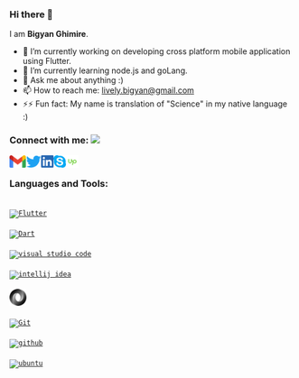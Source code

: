 ### Hi there 👋
I am **Bigyan Ghimire**.

- 🔭 I’m currently working on developing cross platform mobile application using Flutter.
- 🌱 I’m currently learning node.js and goLang.
- 💬 Ask me about anything :)
- 📫 How to reach me: lively.bigyan@gmail.com
- ⚡⚡  Fun fact: My name is translation of "Science" in my native language :)

### Connect with me: <img src="https://media.giphy.com/media/LnQjpWaON8nhr21vNW/giphy.gif" height="32">

[<img align="left" alt="Bigyan | Gmail" height="22px" src="./assets/Gmail.png" />][gmail]
[<img align="left" alt="Bigyan | Twitter" height="22px" src="./assets/Twitter.png" />][twitter]
[<img align="left" alt="Bigyan | LinkedIn" height="22px" src="./assets/LinkedIn.png" />][linkedin]
[<img align="left" alt="Bigyan | Skype" height="22px" src="./assets/Skype.png" />][skype]
[<img align="left" alt="Bigyan | Upwork" height="22px" src="./assets/upwork.png" />][upwork]


</br>


### Languages and Tools:

[<code>
<img alt="Flutter" width="30px" src="https://img.icons8.com/color/48/000000/flutter.png"/>
</code>](https://flutter.dev)
[<code>
<img alt="Dart" width="30px" src="https://img.icons8.com/color/48/000000/dart.png"/>
</code>](https://dart.dev/)
[<code>
<img alt="visual studio code" width="30px" src="https://img.icons8.com/fluent/240/000000/visual-studio-code-2019.png" />
</code>](https://code.visualstudio.com/)
[<code>
<img alt="intellij idea" width="30px" src="https://img.icons8.com/color/240/000000/intellij-idea.png" />
</code>](https://www.jetbrains.com/idea/)
[<code>
<img alt="json" width="30px" src="https://raw.githubusercontent.com/github/explore/80688e429a7d4ef2fca1e82350fe8e3517d3494d/topics/json/json.png">
</code>](https://www.json.org/json-en.html)
[<code>
<img alt="Git" width="30px" src="https://img.icons8.com/color/240/000000/git.png">
</code>](https://git-scm.com/)
[<code>
<img alt="github" width="30px" src="https://img.icons8.com/ios-glyphs/240/000000/github.png">
</code>](https://github.com/)
[<code>
<img alt="ubuntu" width="30px" src="https://img.icons8.com/color/96/000000/ubuntu--v1.png">
</code>](https://ubuntu.com/)

[linkedin]: https://www.linkedin.com/in/bigyan-ghimire-4bb21816a
[gmail]: mailto:lively.bigyan@gmail.com
[twitter]: https://twitter.com/_bigyan_
[skype]: https://join.skype.com/invite/Yf41vNuvEpGW
[upwork]: https://www.upwork.com/freelancers/~01b21867bb50d63f5b
